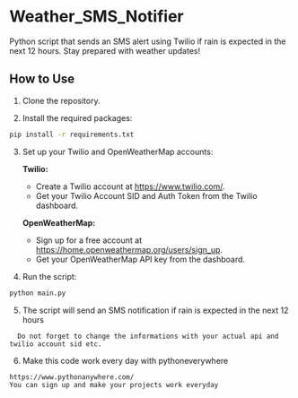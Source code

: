 # Weather_SMS_Notifier
Python script that sends an SMS alert using Twilio if rain is expected in the next 12 hours. Stay prepared with weather updates!


## How to Use

1. Clone the repository.

2. Install the required packages:

```bash
pip install -r requirements.txt
```

3. Set up your Twilio and OpenWeatherMap accounts:

   **Twilio:**
   - Create a Twilio account at https://www.twilio.com/.
   - Get your Twilio Account SID and Auth Token from the Twilio dashboard.
  

   **OpenWeatherMap:**
   - Sign up for a free account at https://home.openweathermap.org/users/sign_up.
   - Get your OpenWeatherMap API key from the dashboard.

4. Run the script:

```bash
python main.py
```

5. The script will send an SMS notification if rain is expected in the next 12 hours
  ```
    Do not forget to change the informations with your actual api and twilio account sid etc.
  ```
6. Make this code work every day with pythoneverywhere
```
https://www.pythonanywhere.com/
You can sign up and make your projects work everyday 
```

